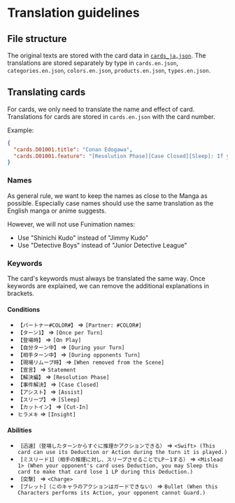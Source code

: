 # Translation guidelines

## File structure

The original texts are stored with the card data in [`cards_ja,json`](../cards_ja.json).
The translations are stored separately by type in `cards.en.json`, `categories.en.json`, `colors.en.json`, `products.en.json`, `types.en.json`.

## Translating cards

For cards, we only need to translate the name and effect of card.
Translations for cards are stored in `cards.en.json` with the card number.

Example:
```json
{
  "cards.D01001.title": "Conan Edogawa",
  "cards.D01001.feature": "[Resolution Phase][Case Closed][Sleep]: If your evidence is equal to or greater than the case level, you win the game.\n\n[Assist][Sleep]: Move this card into the FILE area. If you have 7 or more cards in your FILE area, your case becomes Solved."
}
```

### Names

As general rule, we want to keep the names as close to the Manga as possible.
Especially case names should use the same translation as the English manga or anime suggests.

However, we will not use Funimation names:
* Use "Shinichi Kudo" instead of "Jimmy Kudo"
* Use "Detective Boys" instead of "Junior Detective League"

### Keywords

The card's keywords must always be translated the same way.
Once keywords are explained, we can remove the additional explanations in brackets.

#### Conditions

* `【パートナー#COLOR#】` => `[Partner: #COLOR#]`
* `【ターン1】` => `[Once per Turn]`
* `【登場時】` => `[On Play]`
* `【自分ターン中】` => `[During your Turn]`
* `【相手ターン中】` => `[During opponents Turn]`
* `【現場リムーブ時】` => `[When removed from the Scene]`
* `【宣言】` => `Statement`
* `【解決編】` => `[Resolution Phase]`
* `【事件解決】` => `[Case Closed]`
* `【アシスト】` => `[Assist]`
* `【スリープ】` => `[Sleep]`
* `【カットイン】` => `[Cut-In]`
* `ヒラメキ` => `[Insight]`

#### Abilities

* `〚迅速〛（登場したターンからすぐに推理かアクションできる）` => `<Swift> (This card can use its Deduction or Action during the turn it is played.)`
* `〚ミスリード1〛（相手の推理に対し、スリープさせることでLP－1する）` => `<Mislead 1> (When your opponent's card uses Deduction, you may Sleep this card to make that card lose 1 LP during this Deduction.)`
* `〚突撃〛` => `<Charge>`
* `〚ブレット〛（このキャラのアクションはガードできない）` => `Bullet (When this Characters performs its Action, your opponent cannot Guard.)`
